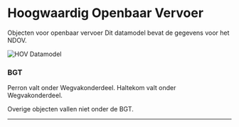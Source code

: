 ﻿# Hoogwaardig Openbaar Vervoer

Objecten voor openbaar vervoer
Dit datamodel bevat de gegevens voor het NDOV.

![HOV Datamodel](objectbladen\9_HOV\BUDATA_HOV.png)

### BGT

Perron valt onder Wegvakonderdeel. Haltekom valt onder Wegvakonderdeel.

Overige objecten vallen niet onder de BGT.

***
